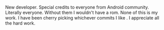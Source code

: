 New developer. 
Special credits to everyone from Android community. Literally everyone. Without them I wouldn't have a rom. None of this is my work. I have been cherry picking whichever commits I like . I appreciate all the hard work.

<!---
Twinchin12/Twinchin12 is a ✨ special ✨ repository because its `README.md` (this file) appears on your GitHub profile.
You can click the Preview link to take a look at your changes.
--->
